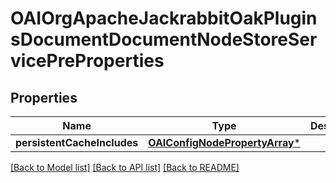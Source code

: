 # OAIOrgApacheJackrabbitOakPluginsDocumentDocumentNodeStoreServicePreProperties

## Properties
Name | Type | Description | Notes
------------ | ------------- | ------------- | -------------
**persistentCacheIncludes** | [**OAIConfigNodePropertyArray***](OAIConfigNodePropertyArray.md) |  | [optional] 

[[Back to Model list]](../README.md#documentation-for-models) [[Back to API list]](../README.md#documentation-for-api-endpoints) [[Back to README]](../README.md)


